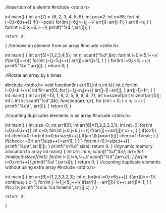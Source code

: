 //insertion of a elemnt 
#include <stdio.h>

int main() {
    int arr[7] = {6, 2, 3, 4, 5, 6};
    int pos=2;
    int n=88;
    for(int i=0;i<6;i++){
        if(i==pos){
            for(int j=6;j>=i;j--){
                arr[j]=arr[j-1];
            }
            arr[i]=n;
        }
    }
    for(int i=0;i<=6;i++){
        printf("%d ",arr[i]);
    }
    
    return 0;
}
//remove an element from an array
#include <stdio.h>

int main()
{
    int arr[5]={1,2,3,4,5};
    int n;
    scanf("%d",&n);
    for(int i=0;i<5;i++){
        if(arr[i]==n){
            for(int j=i;j<5;j++){
                arr[j]=arr[j+1];
            }
        }
    }
    for(int i=0;i<4;i++){
        printf("%d  ",arr[i]);
    }
    return 0;
}


//Rotate an array by k times

#include <stdio.h>
void function(int arr[9],int n,int k){
    int j;
    for(int i=0;i<k;i++){
        int fir=arr[0];
        for( j=1;j<n;j++){
            arr[j-1]=arr[j];
            }
            arr[j-1]=fir;
        }
    }
int main()
{
    int arr[9]={3, 1, 6, 2, 5, 8, 9, 4, 7};
    int n=sizeof(arr)/sizeof(arr[0]);
    int i;
    int k;
    scanf("%d",&k);
    function(arr,n,k);
    for (int i = 0; i < n; i++) {
        printf("%d\t", arr[i]);
    }
    return 0;
}

//counting duplicates elements in an array
#include <stdio.h>

int main()
{
    int size=0;
    int arr1[6];
    int arr[6]={1,2,2,3,3,1};
    int ret=0;
    for(int i=0;i<6;i++){
        int c=0;
        for(int j=0;j<6;j++){
           if(arr[i]==arr[j]){
               c++;
           } 
        }
        if(c>1){
            int check=0;
            for(int k=0;k<size;k++){
                if(arr1[k]==arr[i]){
                    check=1;
                    break;
                }
            }
            if(check==0){
            arr1[size++]=arr[i];
            }
        }
    }
    for(int i=0;i<size;i++){
        printf("%d\t",arr1[i]);
    }
    printf("\n%d",size);
    return 0;
}
//dynamic memory allocation to array
int main()
{
    int *arr;
    int n;
    scanf("%d",&n);
    arr=(int *)malloc(n*sizeof(int));
    for(int i=0;i<n;i++){
        scanf("%d",(arr+i));
    }
    for(int i=0;i<n;i++){
        printf("%d ",*(arr+i));
    }
    return 0;
}
//counting duplicate elements without using extra array
#include <stdio.h>

int main()
{
    int arr[6]={1,2,3,3,2,3};
    int c;
    for(int i=0;i<6;i++){
        if(arr[i]==-1){
            continue;
        }
        c=1;
        for(int j=i+1;j<6;j++){
            if(arr[i]==arr[j]){
                c++;
                arr[j]=-1;
            }
        }
        if(c>1){
            printf("%d is %d times\n",arr[i],c);
        }
    }

    return 0;
}
